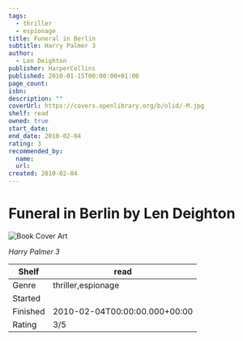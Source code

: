 ```yaml
---
tags:
  - thriller
  - espionage
title: Funeral in Berlin
subtitle: Harry Palmer 3
author:
  - Len Deighton
publisher: HarperCollins
published: 2010-01-15T00:00:00+01:00
page_count:
isbn:
description: ""
coverUrl: https://covers.openlibrary.org/b/olid/-M.jpg
shelf: read
owned: true
start_date:
end_date: 2010-02-04
rating: 3
recommended_by:
  name:
  url:
created: 2010-02-04
---
```


# Funeral in Berlin by Len Deighton

![Book Cover Art](https://covers.openlibrary.org/b/olid/-M.jpg)

_Harry Palmer 3_

| Shelf | read |
| --- | --- |
| Genre | thriller,espionage |
| Started |  |
| Finished | 2010-02-04T00:00:00.000+00:00 |
| Rating | 3/5 |

